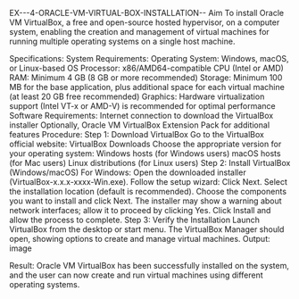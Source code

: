 EX---4-ORACLE-VM-VIRTUAL-BOX-INSTALLATION--
Aim
To install Oracle VM VirtualBox, a free and open-source hosted hypervisor, on a computer system, enabling the creation and management of virtual machines for running multiple operating systems on a single host machine.

Specifications:
System Requirements:
Operating System: Windows, macOS, or Linux-based OS
Processor: x86/AMD64-compatible CPU (Intel or AMD)
RAM: Minimum 4 GB (8 GB or more recommended)
Storage: Minimum 100 MB for the base application, plus additional space for each virtual machine (at least 20 GB free recommended)
Graphics: Hardware virtualization support (Intel VT-x or AMD-V) is recommended for optimal performance
Software Requirements:
Internet connection to download the VirtualBox installer
Optionally, Oracle VM VirtualBox Extension Pack for additional features
Procedure:
Step 1: Download VirtualBox
Go to the VirtualBox official website: VirtualBox Downloads
Choose the appropriate version for your operating system:
Windows hosts (for Windows users)
macOS hosts (for Mac users)
Linux distributions (for Linux users)
Step 2: Install VirtualBox (Windows/macOS)
For Windows:
Open the downloaded installer (VirtualBox-x.x.x-xxxx-Win.exe).
Follow the setup wizard:
Click Next.
Select the installation location (default is recommended).
Choose the components you want to install and click Next.
The installer may show a warning about network interfaces; allow it to proceed by clicking Yes.
Click Install and allow the process to complete.
Step 3: Verify the Installation
Launch VirtualBox from the desktop or start menu.
The VirtualBox Manager should open, showing options to create and manage virtual machines.
Output:
image

Result:
Oracle VM VirtualBox has been successfully installed on the system, and the user can now create and run virtual machines using different operating systems.
